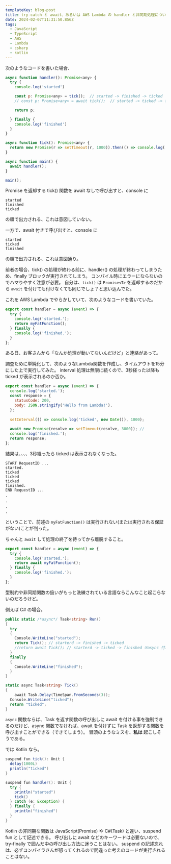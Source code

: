 ```yaml
---
templateKey: blog-post
title: try-catch と await、あるいは AWS Lambda の handler と非同期処理について
date: 2024-02-07T11:31:50.856Z
tags:
  - JavaScript
  - TypeScript
  - AWS
  - Lambda
  - csharp
  - kotlin
---
```


次のようなコードを書いた場合、

```javascript
async function handler(): Promise<any> {
  try {
    console.log('started')

    const p: Promise<any> = tick();  // started -> finished -> ticked
    // const p: Promise<any> = await tick();  // started -> ticked -> finished

    return p;

  } finally {
    console.log('finished')
  }
}

async function tick(): Promise<any> {
  return new Promise(r => setTimeout(r, 1000)).then(() => console.log('ticked'))
}

async function main() {
  await handler();
}

main();
```

Promise を返却する tick() 関数を await なしで呼び出すと、console に

```
started
finished
ticked
```

の順で出力される、これは意図していない。

一方で、await 付きで呼び出すと、console に

```
started
ticked
finished
```

の順で出力される、これは意図通り。

前者の場合、tick() の処理が終わる前に、handler() の処理が終わってしまうため、finally ブロックが実行されてしまう。
コンパイル時にエラーにならないのでハマりやすく注意が必要。
自分は、``tick()`` は ``Promise<T>`` を返却するのだから ``await`` を付けても付けなくても同じでしょ？と思い込んでた。

これを AWS Lambda でやらかしていて、次のようなコードを書いていた。

```javascript
export const handler = async (event) => {
  try {
    console.log('started.');
    return myFatFunction();
  } finally {
    console.log('finished.');
  }
};
```

ある日、お客さんから「なんか処理が動いてないんだけど」と連絡があって。

調査ために単純化して、次のようなLambda関数を作成し、タイムアウトを15分にした上で実行してみた。
interval 処理は無限に続くので、3秒経った以降も ticked が表示されるのか否か。

```javascript
export const handler = async (event) => {
  console.log('started.');
  const response = {
    statusCode: 200,
    body: JSON.stringify('Hello from Lambda!'),
  };
  
  setInterval(() => console.log('ticked', new Date()), 1000);
  
  await new Promise(resolve => setTimeout(resolve, 3000)); //
  console.log('finished.');
  return response;
};
```

結果は、、、、3秒経ったら ticked は表示されなくなった。

```
START RequestID ...
started.
ticked
ticked
ticked
finished.
END RequestID ...
.　
.　
.　
.　
```

ということで、前述の ``myFatFunction()`` は実行されない(または実行される保証がない)ことが判った。

ちゃんと ``await`` して処理の終了を待ってから離脱すること。

```javascript
export const handler = async (event) => {
  try {
    console.log('started.');
    return await myFatFunction();
  } finally {
    console.log('finished.');
  }
};
```

型制約や非同期関数の扱いがもっと洗練されている言語ならこんなこと起こらないのだろうけど。

例えば C# の場合。

```csharp
public static /*async*/ Task<string> Run()
{		
  try
  {
    Console.WriteLine("started");
    return Tick(); // starterd -> finished -> ticked
    //return await Tick(); // starterd -> ticked -> finished ※async 付けないとコンパイルエラー
  }
  finally
  {
    Console.WriteLine("finished");
  }
}

static async Task<string> Tick()
{
    await Task.Delay(TimeSpan.FromSeconds(3));
  Console.WriteLine("ticked"); 
  return "ticked";			
}
```


``async`` 関数ならば、Task を返す関数の呼び出しに await を付ける事を強制できるのだけど、async 関数でなければ、await を付けずに Task を返却する関数を呼び出すことができる（できてしまう）。
冒頭のようなミスを、**私は** 起こしそうである。

では Kotlin なら。

```java
suspend fun tick(): Unit {
  delay(1000L)
  println("ticked")
}

suspend fun handler(): Unit {
  try {
    println("started")
    tick()
  } catch (e: Exception) {
  } finally {
    println("finished")
  }
}
```

Kotlin の非同期な関数は JavaScript(Promise) や C#(Task) と違い、suspend fun として記述できる。
呼び出しに await などのキーワードは必要ないので、try-finally で囲んだ中の呼び出し方法に迷うことはない。
suspend の記述忘れは、必ずコンパイラさんが怒ってくれるので間違った考えのコードが実行されることはない。